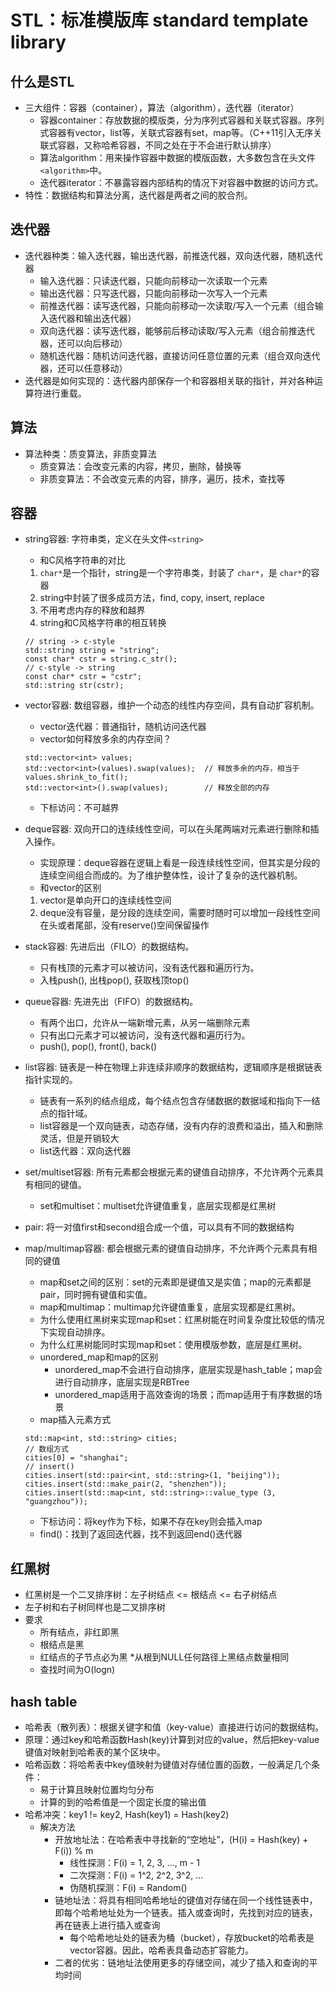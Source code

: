 # STL：标准模版库 standard template library

## 什么是STL
* 三大组件：容器（container），算法（algorithm），迭代器（iterator）
    * 容器container：存放数据的模版类，分为序列式容器和关联式容器。序列式容器有vector，list等，关联式容器有set，map等。（C++11引入无序关联式容器，又称哈希容器，不同之处在于不会进行默认排序）
    * 算法algorithm：用来操作容器中数据的模版函数，大多数包含在头文件`<algorithm>`中。
    * 迭代器iterator：不暴露容器内部结构的情况下对容器中数据的访问方式。
* 特性：数据结构和算法分离，迭代器是两者之间的胶合剂。

## 迭代器
* 迭代器种类：输入迭代器，输出迭代器，前推迭代器，双向迭代器，随机迭代器
    * 输入迭代器：只读迭代器，只能向前移动一次读取一个元素
    * 输出迭代器：只写迭代器，只能向前移动一次写入一个元素
    * 前推迭代器：读写迭代器，只能向前移动一次读取/写入一个元素（组合输入迭代器和输出迭代器）
    * 双向迭代器：读写迭代器，能够前后移动读取/写入元素（组合前推迭代器，还可以向后移动）
    * 随机迭代器：随机访问迭代器，直接访问任意位置的元素（组合双向迭代器，还可以任意移动）
* 迭代器是如何实现的：迭代器内部保存一个和容器相关联的指针，并对各种运算符进行重载。

## 算法
* 算法种类：质变算法，非质变算法
    * 质变算法：会改变元素的内容，拷贝，删除，替换等
    * 非质变算法：不会改变元素的内容，排序，遍历，技术，查找等

## 容器
* string容器: 字符串类，定义在头文件`<string>`
    * 和C风格字符串的对比
    1. `char*`是一个指针，string是一个字符串类，封装了 `char*`，是 `char*`的容器
    2. string中封装了很多成员方法，find, copy, insert, replace
    3. 不用考虑内存的释放和越界
    4. string和C风格字符串的相互转换
    ```
    // string -> c-style
    std::string string = "string";
    const char* cstr = string.c_str();
    // c-style -> string
    const char* cstr = "cstr";
    std::string str(cstr);
    ```
* vector容器: 数组容器，维护一个动态的线性内存空间，具有自动扩容机制。
    * vector迭代器：普通指针，随机访问迭代器
    * vector如何释放多余的内存空间？
    ```
    std::vector<int> values;
    std::vector<int>(values).swap(values);  // 释放多余的内存，相当于values.shrink_to_fit();
    std::vector<int>().swap(values);        // 释放全部的内存
    ```
    * 下标访问：不可越界

* deque容器: 双向开口的连续线性空间，可以在头尾两端对元素进行删除和插入操作。
    * 实现原理：deque容器在逻辑上看是一段连续线性空间，但其实是分段的连续空间组合而成的。为了维护整体性，设计了复杂的迭代器机制。
    * 和vector的区别
    1. vector是单向开口的连续线性空间
    2. deque没有容量，是分段的连续空间，需要时随时可以增加一段线性空间在头或者尾部，没有reserve()空间保留操作

* stack容器: 先进后出（FILO）的数据结构。
    * 只有栈顶的元素才可以被访问，没有迭代器和遍历行为。
    * 入栈push(), 出栈pop(), 获取栈顶top()

* queue容器: 先进先出（FIFO）的数据结构。
    * 有两个出口，允许从一端新增元素，从另一端删除元素
    * 只有出口元素才可以被访问，没有迭代器和遍历行为。
    * push(), pop(), front(), back()

* list容器: 链表是一种在物理上非连续非顺序的数据结构，逻辑顺序是根据链表指针实现的。
    * 链表有一系列的结点组成，每个结点包含存储数据的数据域和指向下一结点的指针域。
    * list容器是一个双向链表，动态存储，没有内存的浪费和溢出，插入和删除灵活，但是开销较大
    * list迭代器：双向迭代器

* set/multiset容器: 所有元素都会根据元素的键值自动排序，不允许两个元素具有相同的键值。
    * set和multiset：multiset允许键值重复，底层实现都是红黑树

* pair: 将一对值first和second组合成一个值，可以具有不同的数据结构

* map/multimap容器: 都会根据元素的键值自动排序，不允许两个元素具有相同的键值
    * map和set之间的区别：set的元素即是键值又是实值；map的元素都是pair，同时拥有键值和实值。
    * map和multimap：multimap允许键值重复，底层实现都是红黑树。
    * 为什么使用红黑树来实现map和set：红黑树能在时间复杂度比较低的情况下实现自动排序。
    * 为什么红黑树能同时实现map和set：使用模版参数，底层是红黑树。
    * unordered_map和map的区别
        * unordered_map不会进行自动排序，底层实现是hash_table；map会进行自动排序，底层实现是RBTree
        * unordered_map适用于高效查询的场景；而map适用于有序数据的场景
    * map插入元素方式
    ```
    std::map<int, std::string> cities;
    // 数组方式
    cities[0] = "shanghai";
    // insert()
    cities.insert(std::pair<int, std::string>(1, "beijing"));
    cities.insert(std::make_pair(2, "shenzhen"));
    cities.insert(std::map<int, std::string>::value_type (3, "guangzhou"));
    ```
    * 下标访问：将key作为下标，如果不存在key则会插入map
    * find()：找到了返回迭代器，找不到返回end()迭代器

## 红黑树
* 红黑树是一个二叉排序树：左子树结点 <= 根结点 <= 右子树结点
* 左子树和右子树同样也是二叉排序树
* 要求
    * 所有结点，非红即黑
    * 根结点是黑
    * 红结点的子节点必为黑
    *从根到NULL任何路径上黑结点数量相同
    * 查找时间为O(logn)

## hash table
* 哈希表（散列表）：根据关键字和值（key-value）直接进行访问的数据结构。
* 原理：通过key和哈希函数Hash(key)计算到对应的value，然后把key-value键值对映射到哈希表的某个区块中。
* 哈希函数：将哈希表中key值映射为键值对存储位置的函数，一般满足几个条件：
    * 易于计算且映射位置均匀分布
    * 计算的到的哈希值是一个固定长度的输出值
* 哈希冲突：key1 != key2, Hash(key1) = Hash(key2)
    * 解决方法
        * 开放地址法：在哈希表中寻找新的“空地址”，(H(i) = Hash(key) + F(i)) \% m
            * 线性探测：F(i) = 1, 2, 3, ..., m - 1
            * 二次探测：F(i) = 1^2, 2^2, 3^2, ...
            * 伪随机探测：F(i) = Random()
        * 链地址法：将具有相同哈希地址的键值对存储在同一个线性链表中，即每个哈希地址处为一个链表。插入或查询时，先找到对应的链表，再在链表上进行插入或查询
            * 每个哈希地址处的链表为桶（bucket），存放bucket的哈希表是vector容器。因此，哈希表具备动态扩容能力。
        * 二者的优劣：链地址法使用更多的存储空间，减少了插入和查询的平均时间